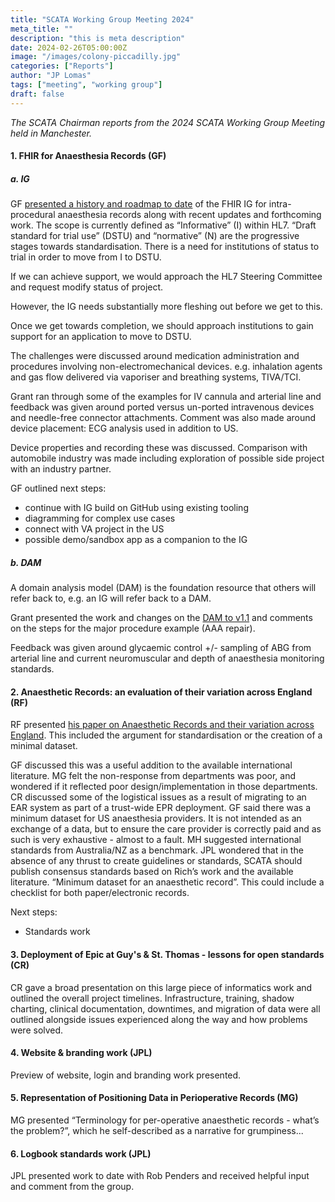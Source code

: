 ```yaml
---
title: "SCATA Working Group Meeting 2024"
meta_title: ""
description: "this is meta description"
date: 2024-02-26T05:00:00Z
image: "/images/colony-piccadilly.jpg"
categories: ["Reports"]
author: "JP Lomas"
tags: ["meeting", "working group"]
draft: false
---
```


_The SCATA Chairman reports from the 2024 SCATA Working Group Meeting held in Manchester._ 

#### 1. FHIR for Anaesthesia Records (GF)
##### a. IG

GF [presented a history and roadmap to date](https://docs.google.com/presentation/d/1eHU4LPKZwgKBFImnqTpOgcmTAsk69wNd2bpNwBtuEsA/view)
of the FHIR IG for intra-procedural anaesthesia records along with recent updates and forthcoming work.
The scope is currently defined as “Informative” (I) within HL7. “Draft standard for trial use” (DSTU) and “normative” (N) are the progressive
stages towards standardisation. There is a need for institutions of status to trial in order to move from I to DSTU.

If we can achieve support, we would approach the HL7 Steering Committee and request modify status of project.

However, the IG needs substantially more fleshing out before we get to this.

Once we get towards completion, we should approach institutions to gain support for an application to move to DSTU.

The challenges were discussed around medication administration and procedures involving non-electromechanical devices. e.g. inhalation
agents and gas flow delivered via vaporiser and breathing systems, TIVA/TCI.

Grant ran through some of the examples for IV cannula and arterial line and feedback was given around ported versus un-ported intravenous
devices and needle-free connector attachments. Comment was also made around device placement: ECG analysis used in addition to US.

Device properties and recording these was discussed.  Comparison with automobile industry was made including exploration of possible side project
with an industry partner.

GF outlined next steps:

- continue with IG build on GitHub using existing tooling
- diagramming for complex use cases
- connect with VA project in the US
- possible demo/sandbox app as a companion to the IG

##### b. DAM

A domain analysis model (DAM) is the foundation resource that others will refer back to, e.g. an IG will refer back to a DAM.

Grant presented the work and changes on the [DAM to v1.1](https://docs.google.com/document/d/1lN0GQM1ZyRJ9DRjdn8kx9_C3oylFzRlb9Hd8blNd6dU/view)
and comments on the steps for the major procedure example (AAA repair).

Feedback was given around glycaemic control +/- sampling of ABG from arterial line and current
neuromuscular and depth of anaesthesia monitoring standards.  

#### 2. Anaesthetic Records: an evaluation of their variation across England (RF)

RF presented [his paper on Anaesthetic Records and their variation across England](https://slack-files.com/T2D057MCZ-F0626489HA9-b49043c3c1).  This included the argument for standardisation or the creation of a minimal dataset.

GF discussed this was a useful addition to the available international literature.
MG felt the non-response from departments was poor, and wondered if it reflected poor design/implementation in those departments.
CR discussed some of the logistical issues as a result of migrating to an EAR system as part of a trust-wide EPR deployment.
GF said there was a minimum dataset for US anaesthesia providers.  It is not intended as an exchange of a data, but to ensure the care provider is correctly paid and as such is very exhaustive - almost to a fault.
MH suggested international standards from Australia/NZ as a benchmark.
JPL wondered that in the absence of any thrust to create guidelines or standards, SCATA should publish consensus standards based on Rich’s work and the available literature. “Minimum dataset for an anaesthetic record”. This could include a checklist for both paper/electronic records.

Next steps:

- Standards work

#### 3. Deployment of Epic at Guy's & St. Thomas - lessons for open standards (CR)

CR gave a broad presentation on this large piece of informatics work and outlined
the overall project timelines. Infrastructure, training, shadow charting, clinical documentation,
downtimes, and migration of data were all outlined alongside issues experienced along the way and how
problems were solved.

#### 4. Website & branding work (JPL)

Preview of website, login and branding work presented.

#### 5. Representation of Positioning Data in Perioperative Records (MG)

MG presented “Terminology for per-operative anaesthetic records - what’s the problem?”, which he self-described as a narrative for grumpiness...

#### 6. Logbook standards work (JPL)

JPL presented work to date with Rob Penders and received helpful input and comment from the group.
